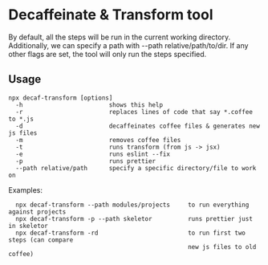 # Decaffeinate & Transform tool

  By default, all the steps will be run in the current working directory.
  Additionally, we can specify a path with --path relative/path/to/dir.
  If any other flags are set, the tool will only run the steps specified.

## Usage
```
npx decaf-transform [options]
  -h                        shows this help
  -r                        replaces lines of code that say *.coffee to *.js
  -d                        decaffeinates coffee files & generates new js files
  -m                        removes coffee files
  -t                        runs transform (from js -> jsx)
  -e                        runs eslint --fix
  -p                        runs prettier
  --path relative/path      specify a specific directory/file to work on
```

Examples:
```
  npx decaf-transform --path modules/projects     to run everything against projects
  npx decaf-transform -p --path skeletor          runs prettier just in skeletor
  npx decaf-transform -rd                         to run first two steps (can compare
                                                  new js files to old coffee)
```